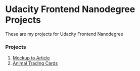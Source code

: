 # Udacity Frontend Nanodegree Projects
  These are my projects for Udacity Frontend Nanodegree
  
### Projects

1. [Mockup to Article](/Project1-MockUp/)
2. [Animal Trading Cards](/Project2-AnimalCards/)
